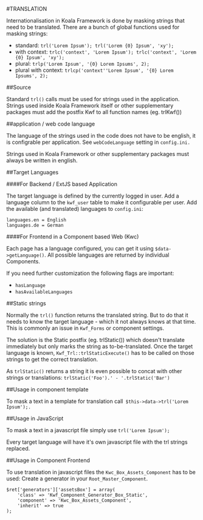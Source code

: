 #TRANSLATION

Internationalisation in Koala Framework is done by masking strings that need to be translated. 
There are a bunch of global functions used for masking strings:

* standard: `trl('Lorem Ipsum'); trl('Lorem {0} Ipsum', 'xy');`
* with context: `trlc('context', 'Lorem Ipsum'); trlc('context', 'Lorem {0} Ipsum', 'xy');`
* plural: `trlp('Lorem Ipsum', '{0} Lorem Ipsums', 2);`
* plural with context: `trlcp('context''Lorem Ipsum', '{0} Lorem Ipsums', 2);`


##Source

Standard `trl()` calls must be used for strings used in the application. 
Strings used inside Koala Framework itself or other supplementary packages must add the postfix Kwf to all 
function names (eg. trlKwf())

##application / web code language

The language of the strings used in the code does not have to be english, it is configrable per application. 
See `webCodeLanguage` setting in `config.ini.`

Strings used in Koala Framework or other supplementary packages must always be written in english.

##Target Languages

####For Backend / ExtJS based Application

The target language is defined by the currently logged in user. Add a language column to the `kwf_user` table to make 
it configurable per user.
Add the available (and translated) languages to `config.ini`:

    languages.en = English
    languages.de = German

####For Frontend in a Component based Web (Kwc)

Each page has a language configured, you can get it using `$data->getLanguage()`. 
All possible languages are returned by individual Components.

If you need further customization the following flags are important: 

* `hasLanguage`
* `hasAvailableLanguages`

##Static strings

Normally the `trl()` function returns the translated string. But to do that it needs to know the target language - 
which it not always knows at that time. This is commonly an issue in `Kwf_Forms` or component settings.

The solution is the Static postfix (eg. trlStatic()) which doesn't translate immediately but only marks the string as 
to-be-translated. Once the target language is known, `Kwf_Trl::trlStaticExecute()` has to be called on those strings 
to get the correct translation.

As `trlStatic()` returns a string it is even possible to concat with other strings or translations: 
`trlStatic('Foo').' - '.trlStatic('Bar')`

##Usage in component template

To mask a text in a template for translation call` $this->data->trl('Lorem Ipsum');.`

##Usage in JavaScript

To mask a text in a javascript file simply use `trl('Lorem Ipsum');`

Every target language will have it's own javascript file with the trl strings replaced.

##Usage in Component Frontend

To use translation in javascript files the `Kwc_Box_Assets_Component` has to be used:
Create a generator in your `Root_Master_Component`.

    $ret['generators']['assetsBox'] = array(
        'class' => 'Kwf_Component_Generator_Box_Static',
        'component' => 'Kwc_Box_Assets_Component',
        'inherit' => true
    );

